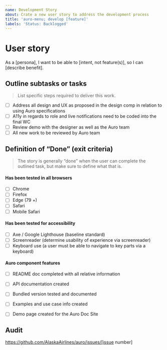 ```yaml
---
name: Development Story
about: Crate a new user story to address the development process
title: 'auro-menu; develop [feature]'
labels: 'Status: Backlogged'
---
```


# User story

As a [persona], I want to be able to [intent, not feature(s)], so I can [describe benefit].

## Outline subtasks or tasks

> List specific steps required to deliver this work.

- [ ] Address all design and UX as proposed in the design comp in relation to using Auro specifications
- [ ] A11y in regards to role and live notifications need to be coded into the final WC
- [ ] Review demo with the designer as well as the Auro team
- [ ] All new work to be reviewed by Auro team

## Definition of “Done” (exit criteria)

> The story is generally “done” when the user can complete the outlined task, but make sure to define what that is.

#### Has been tested in all browsers

- [ ] Chrome
- [ ] Firefox
- [ ] Edge (79 +)
- [ ] Safari
- [ ] Mobile Safari

#### Has been tested for accessibility

- [ ] Axe / Google Lighthouse (baseline standard)
- [ ] Screenreader (determine usability of experience via screenreader)
- [ ] Keyboard use (a user must be able to navigate to key parts via a keyboard)

#### Auro component features

- [ ] README doc completed with all relative information
- [ ] API documentation created
- [ ] Bundled version tested and documented
- [ ] Examples and use case info created
- [ ] Demo page created for the Auro Doc Site


## Audit

https://github.com/AlaskaAirlines/auro/issues/[issue number]
